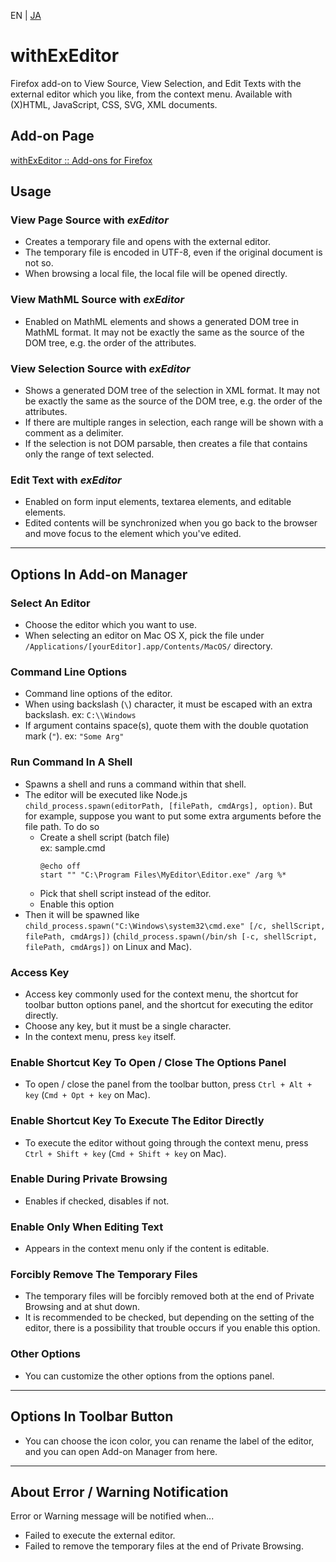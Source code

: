EN | [JA](./README.ja.md)

# withExEditor
Firefox add-on to View Source, View Selection, and Edit Texts with the external editor which you like, from the context menu.
Available with (X)HTML, JavaScript, CSS, SVG, XML documents.

## Add-on Page
[withExEditor :: Add-ons for Firefox](https://addons.mozilla.org/ja/firefox/addon/withexeditor/ "withExEditor :: Add-ons for Firefox")

## Usage

### View Page Source with *exEditor*
* Creates a temporary file and opens with the external editor.
* The temporary file is encoded in UTF-8, even if the original document is not so.
* When browsing a local file, the local file will be opened directly.

### View MathML Source with *exEditor*
* Enabled on MathML elements and shows a generated DOM tree in MathML format. It may not be exactly the same as the source of the DOM tree, e.g. the order of the attributes.

### View Selection Source with *exEditor*
* Shows a generated DOM tree of the selection in XML format. It may not be exactly the same as the source of the DOM tree, e.g. the order of the attributes.
* If there are multiple ranges in selection, each range will be shown with a comment as a delimiter.
* If the selection is not DOM parsable, then creates a file that contains only the range of text selected.

### Edit Text with *exEditor*
* Enabled on form input elements, textarea elements, and editable elements.
* Edited contents will be synchronized when you go back to the browser and move focus to the element which you've edited.

***

## Options In Add-on Manager

### Select An Editor
* Choose the editor which you want to use.
* When selecting an editor on Mac OS X, pick the file under `/Applications/[yourEditor].app/Contents/MacOS/` directory.

### Command Line Options
* Command line options of the editor.
* When using backslash (`\`) character, it must be escaped with an extra backslash.
ex: `C:\\Windows`
* If argument contains space(s), quote them with the double quotation mark (`"`).
ex: `"Some Arg"`

### Run Command In A Shell
* Spawns a shell and runs a command within that shell.
* The editor will be executed like Node.js `child_process.spawn(editorPath, [filePath, cmdArgs], option)`.
  But for example, suppose you want to put some extra arguments before the file path.
  To do so
  * Create a shell script (batch file)  
    ex: sample.cmd
    ```
    @echo off
    start "" "C:\Program Files\MyEditor\Editor.exe" /arg %*
    ```
  * Pick that shell script instead of the editor.
  * Enable this option
* Then it will be spawned like `child_process.spawn("C:\Windows\system32\cmd.exe" [/c, shellScript, filePath, cmdArgs])` (`child_process.spawn(/bin/sh [-c, shellScript, filePath, cmdArgs])` on Linux and Mac).

### Access Key
* Access key commonly used for the context menu, the shortcut for toolbar button options panel, and the shortcut for executing the editor directly.
* Choose any key, but it must be a single character.
* In the context menu, press `key` itself.

### Enable Shortcut Key To Open / Close The Options Panel
* To open / close the panel from the toolbar button, press `Ctrl + Alt + key` (`Cmd + Opt + key` on Mac).

### Enable Shortcut Key To Execute The Editor Directly
* To execute the editor without going through the context menu, press `Ctrl + Shift + key` (`Cmd + Shift + key` on Mac).

### Enable During Private Browsing
* Enables if checked, disables if not.

### Enable Only When Editing Text
* Appears in the context menu only if the content is editable.

### Forcibly Remove The Temporary Files
* The temporary files will be forcibly removed both at the end of Private Browsing and at shut down.
* It is recommended to be checked, but depending on the setting of the editor, there is a possibility that trouble occurs if you enable this option.

### Other Options
* You can customize the other options from the options panel.

***

## Options In Toolbar Button
* You can choose the icon color, you can rename the label of the editor, and you can open Add-on Manager from here.

***

## About Error / Warning Notification
Error or Warning message will be notified when...
* Failed to execute the external editor.
* Failed to remove the temporary files at the end of Private Browsing.
